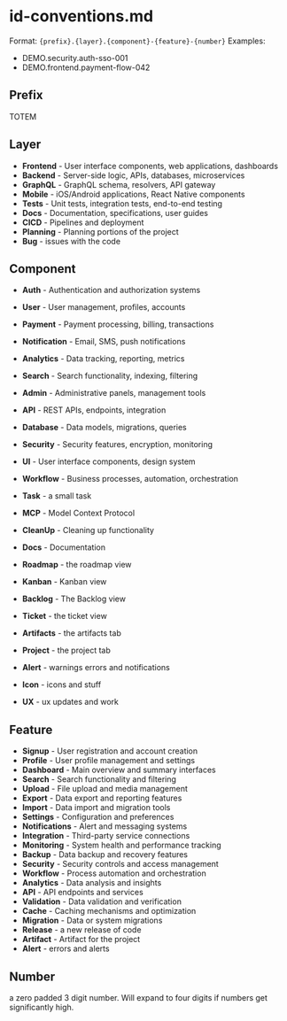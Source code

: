 # id-conventions.md

Format: `{prefix}.{layer}.{component}-{feature}-{number}`
Examples:

- DEMO.security.auth-sso-001
- DEMO.frontend.payment-flow-042

## Prefix

TOTEM

## Layer

- **Frontend** - User interface components, web applications, dashboards
- **Backend** - Server-side logic, APIs, databases, microservices
- **GraphQL** - GraphQL schema, resolvers, API gateway
- **Mobile** - iOS/Android applications, React Native components
- **Tests** - Unit tests, integration tests, end-to-end testing
- **Docs** - Documentation, specifications, user guides
- **CICD** - Pipelines and deployment
- **Planning** - Planning portions of the project
- **Bug** - issues with the code

## Component

- **Auth** - Authentication and authorization systems
- **User** - User management, profiles, accounts
- **Payment** - Payment processing, billing, transactions
- **Notification** - Email, SMS, push notifications
- **Analytics** - Data tracking, reporting, metrics
- **Search** - Search functionality, indexing, filtering
- **Admin** - Administrative panels, management tools
- **API** - REST APIs, endpoints, integration
- **Database** - Data models, migrations, queries
- **Security** - Security features, encryption, monitoring
- **UI** - User interface components, design system
- **Workflow** - Business processes, automation, orchestration
- **Task** - a small task
- **MCP** - Model Context Protocol
- **CleanUp** - Cleaning up functionality
- **Docs** - Documentation
- **Roadmap** - the roadmap view
- **Kanban** - Kanban view
- **Backlog** - The Backlog view
- **Ticket** - the ticket view
- **Artifacts** - the artifacts tab
- **Project** - the project tab
- **Alert** - warnings errors and notifications
- **Icon** - icons and stuff

- **UX** - ux updates and work

## Feature

- **Signup** - User registration and account creation
- **Profile** - User profile management and settings
- **Dashboard** - Main overview and summary interfaces
- **Search** - Search functionality and filtering
- **Upload** - File upload and media management
- **Export** - Data export and reporting features
- **Import** - Data import and migration tools
- **Settings** - Configuration and preferences
- **Notifications** - Alert and messaging systems
- **Integration** - Third-party service connections
- **Monitoring** - System health and performance tracking
- **Backup** - Data backup and recovery features
- **Security** - Security controls and access management
- **Workflow** - Process automation and orchestration
- **Analytics** - Data analysis and insights
- **API** - API endpoints and services
- **Validation** - Data validation and verification
- **Cache** - Caching mechanisms and optimization
- **Migration** - Data or system migrations
- **Release** - a new release of code
- **Artifact** - Artifact for the project
- **Alert** - errors and alerts

## Number

a zero padded 3 digit number. Will expand to four digits if numbers get significantly high.
